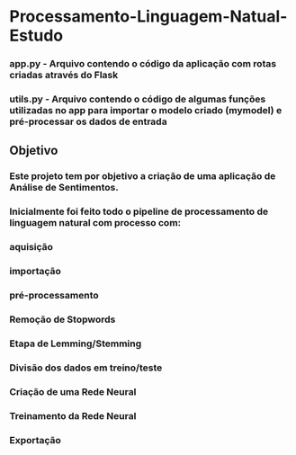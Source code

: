 # Processamento-Linguagem-Natual-Estudo

### app.py - Arquivo contendo o código da aplicação com rotas criadas através do Flask
### utils.py - Arquivo contendo o código de algumas funções utilizadas no app para importar o modelo criado (mymodel) e pré-processar os dados de entrada

## Objetivo
### Este projeto tem por objetivo a criação de uma aplicação de Análise de Sentimentos.
### Inicialmente foi feito todo o pipeline de processamento de linguagem natural com processo com:
### aquisição
### importação
### pré-processamento
### Remoção de Stopwords
### Etapa de Lemming/Stemming
### Divisão dos dados em treino/teste
### Criação de uma Rede Neural
### Treinamento da Rede Neural
### Exportação
